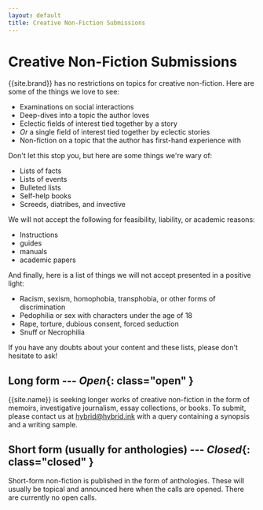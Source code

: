 ```yaml
---
layout: default
title: Creative Non-Fiction Submissions
---
```


# Creative Non-Fiction Submissions

{{site.brand}} has no restrictions on topics for creative non-fiction. Here are some of the things we love to see:

* Examinations on social interactions
* Deep-dives into a topic the author loves
* Eclectic fields of interest tied together by a story
* *Or* a single field of interest tied together by eclectic stories
* Non-fiction on a topic that the author has first-hand experience with

Don't let this stop you, but here are some things we're wary of:

* Lists of facts
* Lists of events
* Bulleted lists
* Self-help books
* Screeds, diatribes, and invective

We will not accept the following for feasibility, liability, or academic reasons:

* Instructions
* guides
* manuals
* academic papers

And finally, here is a list of things we will not accept presented in a positive light:

* Racism, sexism, homophobia, transphobia, or other forms of discrimination
* Pedophilia or sex with characters under the age of 18
* Rape, torture, dubious consent, forced seduction
* Snuff or Necrophilia

If you have any doubts about your content and these lists, please don't hesitate to ask!

## Long form --- ***Open***{: class="open" }

{{site.name}} is seeking longer works of creative non-fiction in the form of memoirs, investigative journalism, essay collections, or books. To submit, please contact us at <hybrid@hybrid.ink> with a query containing a synopsis and a writing sample.

## Short form (usually for anthologies) --- ***Closed***{: class="closed" }

Short-form non-fiction is published in the form of anthologies. These will usually be topical and announced here when the calls are opened. There are currently no open calls.
